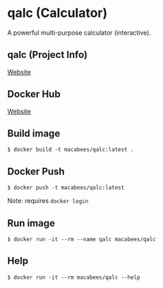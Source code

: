 # qalc (Calculator)
A powerful multi-purpose calculator (interactive).

## qalc (Project Info)
[Website](https://github.com/Qalculate/libqalculate)

## Docker Hub
[Website](https://hub.docker.com/r/macabees/qalc/)

## Build image
`$ docker build -t macabees/qalc:latest .`

## Docker Push
`$ docker push -t macabees/qalc:latest`

Note: requires `docker login`

## Run image
`$ docker run -it --rm --name qalc macabees/qalc`

## Help
`$ docker run -it --rm macabees/qalc --help`
